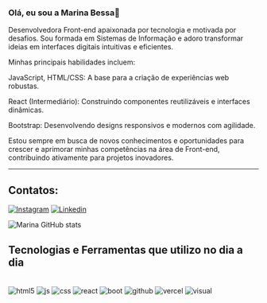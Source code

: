 ### Olá, eu sou a Marina Bessa👋

<!--
**marinabessa14/marinabessa14** is a ✨ _special_ ✨ repository because its `README.md` (this file) appears on your GitHub profile.

Here are some ideas to get you started:
-->

Desenvolvedora Front-end apaixonada por tecnologia e motivada por desafios. Sou formada em Sistemas de Informação e adoro transformar ideias em interfaces digitais intuitivas e eficientes.

Minhas principais habilidades incluem:

JavaScript, HTML/CSS: A base para a criação de experiências web robustas.

React (Intermediário): Construindo componentes reutilizáveis e interfaces dinâmicas.

Bootstrap: Desenvolvendo designs responsivos e modernos com agilidade.

Estou sempre em busca de novos conhecimentos e oportunidades para crescer e aprimorar minhas competências na área de Front-end, contribuindo ativamente para projetos inovadores.

----------

## Contatos:

[![Instagram](https://img.shields.io/badge/Instagram-E4405F?style=for-the-badge&logo=instagram&logoColor=white)](https://www.instagram.com/maarinabessa/)
[![Linkedin](https://img.shields.io/badge/LinkedIn-0077B5?style=for-the-badge&logo=linkedin&logoColor=white)](https://www.linkedin.com/in/marina-bessa-768959194/)


![Marina GitHub stats](https://github-readme-stats.vercel.app/api?username=marinabessa14&show_icons=true&theme=radical)

## Tecnologias e Ferramentas que utilizo no dia a dia

<div style="display: inline-block"><br/>
<img align="center" alt="html5" src="https://img.shields.io/badge/HTML5-E34F26?style=for-the-badge&logo=html5&logoColor=white"/>
<img align="center" alt="js" src="https://img.shields.io/badge/JavaScript-F7DF1E?style=for-the-badge&logo=javascript&logoColor=black"/>
<img align="center" alt="css" src="https://img.shields.io/badge/CSS3-1572B6?style=for-the-badge&logo=css3&logoColor=white"/>
<img align="center" alt="react" src="https://img.shields.io/badge/React-20232A?style=for-the-badge&logo=react&logoColor=61DAFB"/>
<img align="center" alt="boot" src="https://img.shields.io/badge/Bootstrap-563D7C?style=for-the-badge&logo=bootstrap&logoColor=white"/> 
<img align="center" alt="github" src="https://img.shields.io/badge/GitHub-100000?style=for-the-badge&logo=github&logoColor=white"/> 
<img align="center" alt="vercel" src="https://img.shields.io/badge/Vercel-000000?style=for-the-badge&logo=vercel&logoColor=white"/> 
<img align="center" alt="visual" src="https://img.shields.io/badge/Visual_Studio_Code-0078D4?style=for-the-badge&logo=visual%20studio%20code&logoColor=white"/> 
</div>








          

          

          
          





          

